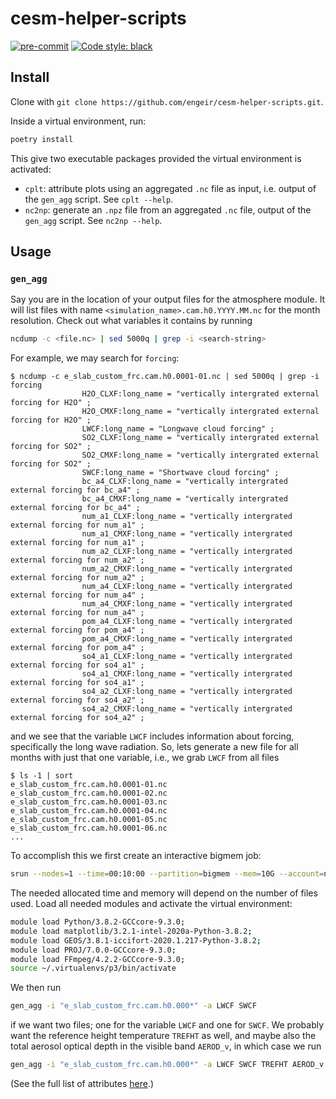 # cesm-helper-scripts

<!-- [![codecov](https://codecov.io/gh/engeir/volcano-cooking/branch/main/graph/badge.svg?token=8I5VE7LYA4)](https://codecov.io/gh/engeir/volcano-cooking) -->
[![pre-commit](https://img.shields.io/badge/pre--commit-enabled-brightgreen?logo=pre-commit&logoColor=white)](https://github.com/pre-commit/pre-commit)
[![Code style: black](https://img.shields.io/badge/code%20style-black-000000.svg)](https://github.com/psf/black)

## Install

Clone with `git clone https://github.com/engeir/cesm-helper-scripts.git`.

Inside a virtual environment, run:

```sh
poetry install
```

This give two executable packages provided the virtual environment is activated:

-   `cplt`: attribute plots using an aggregated `.nc` file as input, i.e. output of the
    `gen_agg` script. See `cplt --help`.
-   `nc2np`: generate an `.npz` file from an aggregated `.nc` file, output of the
    `gen_agg` script. See `nc2np --help`.

## Usage

### `gen_agg`

Say you are in the location of your output files for the atmosphere module. It will list
files with name `<simulation_name>.cam.h0.YYYY.MM.nc` for the month resolution. Check out
what variables it contains by running

```sh
ncdump -c <file.nc> | sed 5000q | grep -i <search-string>
```

For example, we may search for `forcing`:

```console
$ ncdump -c e_slab_custom_frc.cam.h0.0001-01.nc | sed 5000q | grep -i forcing
                H2O_CLXF:long_name = "vertically intergrated external forcing for H2O" ;
                H2O_CMXF:long_name = "vertically intergrated external forcing for H2O" ;
                LWCF:long_name = "Longwave cloud forcing" ;
                SO2_CLXF:long_name = "vertically intergrated external forcing for SO2" ;
                SO2_CMXF:long_name = "vertically intergrated external forcing for SO2" ;
                SWCF:long_name = "Shortwave cloud forcing" ;
                bc_a4_CLXF:long_name = "vertically intergrated external forcing for bc_a4" ;
                bc_a4_CMXF:long_name = "vertically intergrated external forcing for bc_a4" ;
                num_a1_CLXF:long_name = "vertically intergrated external forcing for num_a1" ;
                num_a1_CMXF:long_name = "vertically intergrated external forcing for num_a1" ;
                num_a2_CLXF:long_name = "vertically intergrated external forcing for num_a2" ;
                num_a2_CMXF:long_name = "vertically intergrated external forcing for num_a2" ;
                num_a4_CLXF:long_name = "vertically intergrated external forcing for num_a4" ;
                num_a4_CMXF:long_name = "vertically intergrated external forcing for num_a4" ;
                pom_a4_CLXF:long_name = "vertically intergrated external forcing for pom_a4" ;
                pom_a4_CMXF:long_name = "vertically intergrated external forcing for pom_a4" ;
                so4_a1_CLXF:long_name = "vertically intergrated external forcing for so4_a1" ;
                so4_a1_CMXF:long_name = "vertically intergrated external forcing for so4_a1" ;
                so4_a2_CLXF:long_name = "vertically intergrated external forcing for so4_a2" ;
                so4_a2_CMXF:long_name = "vertically intergrated external forcing for so4_a2" ;
```

and we see that the variable `LWCF` includes information about forcing, specifically the
long wave radiation. So, lets generate a new file for all months with just that one
variable, i.e., we grab `LWCF` from all files

```console
$ ls -1 | sort
e_slab_custom_frc.cam.h0.0001-01.nc
e_slab_custom_frc.cam.h0.0001-02.nc
e_slab_custom_frc.cam.h0.0001-03.nc
e_slab_custom_frc.cam.h0.0001-04.nc
e_slab_custom_frc.cam.h0.0001-05.nc
e_slab_custom_frc.cam.h0.0001-06.nc
...
```

To accomplish this we first create an interactive bigmem job:

```sh
srun --nodes=1 --time=00:10:00 --partition=bigmem --mem=10G --account=nn9817k --pty bash -i
```

The needed allocated time and memory will depend on the number of files used. Load all
needed modules and activate the virtual environment:

```sh
module load Python/3.8.2-GCCcore-9.3.0;
module load matplotlib/3.2.1-intel-2020a-Python-3.8.2;
module load GEOS/3.8.1-iccifort-2020.1.217-Python-3.8.2;
module load PROJ/7.0.0-GCCcore-9.3.0;
module load FFmpeg/4.2.2-GCCcore-9.3.0;
source ~/.virtualenvs/p3/bin/activate
```

We then run

```sh
gen_agg -i "e_slab_custom_frc.cam.h0.000*" -a LWCF SWCF
```

if we want two files; one for the variable `LWCF` and one for `SWCF`. We probably want the reference
height temperature `TREFHT` as well, and maybe also the total aerosol optical depth in the
visible band `AEROD_v`, in which case we run

```sh
gen_agg -i "e_slab_custom_frc.cam.h0.000*" -a LWCF SWCF TREFHT AEROD_v
```

(See the full list of attributes [here](https://www.cesm.ucar.edu/models/cesm2/atmosphere/docs/ug6/hist_flds_f2000.html).)
